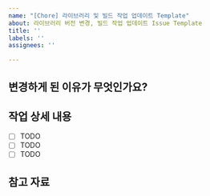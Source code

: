 ```yaml
---
name: "[Chore] 라이브러리 및 빌드 작업 업데이트 Template"
about: 라이브러리 버전 변경, 빌드 작업 업데이트 Issue Template
title: ''
labels: ''
assignees: ''

---
```


## 변경하게 된 이유가 무엇인가요?

> 


## 작업 상세 내용
- [ ] TODO
- [ ] TODO
- [ ] TODO

## 참고 자료

>
